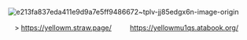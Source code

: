 ![e213fa837eda411e9d9a7e5ff9486672~tplv-jj85edgx6n-image-origin](https://github.com/user-attachments/assets/2a0b5720-881e-4db0-a7c1-0d62ab2b842b)

 ㅤ> https://yellowm.straw.page/ ㅤ  ㅤ  https://yellowmu1qs.atabook.org/
